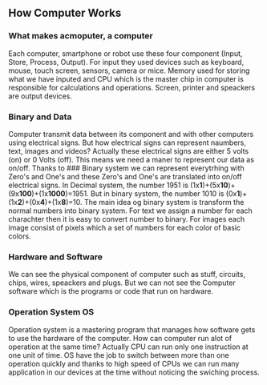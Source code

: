 ## How Computer Works
### What makes acmoputer, a computer
Each computer, smartphone or robot use these four component (Input, Store, Process, Output).
For input they used devices such as keyboard, mouse, touch screen, sensors, camera or mice. Memory used for storing what we have inputed and CPU which is the master chip in computer is responsible for calculations and operations. Screen, printer and speackers are output devices.

### Binary and Data
Computer transmit data between its component and with other computers using electrical signs. But how electrical signs can represent naumbers, text, images and videos?
Actually these electrical signs are either 5 volts (on) or 0 Volts (off). This means we need a maner to represent our data as on/off. Thanks to ### Binary system we can represent everytrhing with Zero's and One's and these Zero's and One's are translated into on/off electrical signs. In Decimal system, the number 1951 is (1x**1**)+(5x**10**)+(9x**100**)+(1x**1000**)=1951. But in binary system, the number 1010 is (0x**1**)+(1x**2**)+(0x**4**)+(1x**8**)=10. The main idea og binary system is transform the normal numbers into binary system. For text we assign a number for each charachter then it is easy to convert number to binary. For images each image consist of pixels which a set of numbers for each color of basic colors.

### Hardware and Software
We can see the physical component of computer such as stuff, circuits, chips, wires, speackers and plugs. But we can not see the Computer software which is the programs or code that run on hardware.

### Operation System OS
Operation system is a mastering program that manages how software gets to use the hardware of the computer.
How can computer run alot of operation at the same time?
Actually CPU can run only one instruction at one unit of time. OS have the job to switch between more than one operation quickly and thanks to high speed of CPUs we can run many application in our devices at the time without noticing the swiching process.
